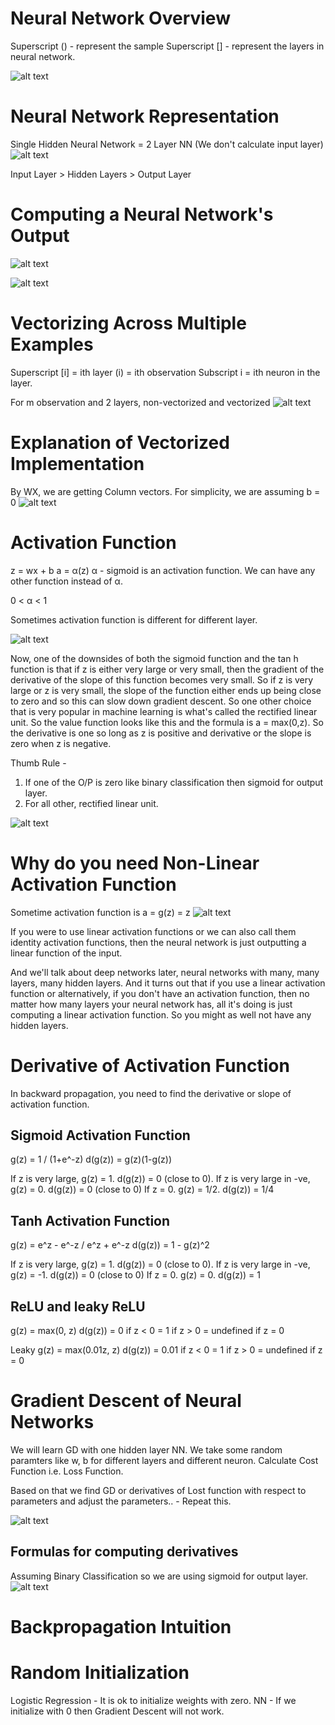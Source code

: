 # Neural Network Overview
Superscript () - represent the sample
Superscript [] - represent the layers in neural network.

![alt text](image-30.png)

# Neural Network Representation
Single Hidden Neural Network = 2 Layer NN (We don't calculate input layer)
![alt text](image-29.png)

Input Layer > Hidden Layers > Output Layer

# Computing a Neural Network's Output
![alt text](image-31.png)

![alt text](image-32.png)

# Vectorizing Across Multiple Examples
Superscript 
    [i] = ith layer
    (i) = ith observation
Subscript
    i = ith neuron in the layer.

For m observation and 2 layers, non-vectorized and vectorized
![alt text](image-34.png)


# Explanation of Vectorized Implementation
By WX, we are getting Column vectors.
For simplicity, we are assuming b = 0
![alt text](image-35.png)

# Activation Function
z = wx + b
a = α(z)
α - sigmoid is an activation function.
We can have any other function instead of α.

0 < α < 1

Sometimes activation function is different for different layer.

![alt text](image-36.png)

Now, one of the downsides of both the sigmoid function and the tan h function is that if z is either very large or very small, then the gradient of the derivative of the slope of this function becomes very small. So if z is very large or z is very small, the slope of the function either ends up being close to zero and so this can slow down gradient descent. So one other choice that is very popular in machine learning is what's called the rectified linear unit. So the value function looks like this and the formula is a = max(0,z). So the derivative is one so long as z is positive and derivative or the slope is zero when z is negative.

Thumb Rule -
1. If one of the O/P is zero like binary classification then sigmoid for output layer.
2. For all other, rectified linear unit.

![alt text](image-37.png)


# Why do you need Non-Linear Activation Function
Sometime activation function is a = g(z) = z
![alt text](image-38.png)

If you were to use linear activation functions or we can also call them identity activation functions, then the neural network is just outputting a linear function of the input.

And we'll talk about deep networks later, neural networks with many, many layers, many hidden layers. And it turns out that if you use a linear activation function or alternatively, if you don't have an activation function, then no matter how many layers your neural network has, all it's doing is just computing a linear activation function. So you might as well not have any hidden layers.

# Derivative of Activation Function
In backward propagation, you need to find the derivative or slope of activation function.

## Sigmoid Activation Function
g(z) = 1 / (1+e^-z)
d(g(z)) = g(z)(1-g(z))

If z is very large, g(z) = 1. d(g(z)) = 0 (close to 0).
If z is very large in -ve, g(z) = 0. d(g(z)) = 0 (close to 0)
If z = 0. g(z) = 1/2. d(g(z)) = 1/4

## Tanh Activation Function
g(z) = e^z - e^-z / e^z + e^-z
d(g(z)) = 1 - g(z)^2

If z is very large, g(z) = 1. d(g(z)) = 0 (close to 0).
If z is very large in -ve, g(z) = -1. d(g(z)) = 0 (close to 0)
If z = 0. g(z) = 0. d(g(z)) = 1

## ReLU and leaky ReLU
g(z) = max(0, z)
d(g(z)) = 0 if z < 0
        = 1 if z > 0
        = undefined if z = 0


Leaky
g(z) = max(0.01z, z)
d(g(z)) = 0.01 if z < 0
        = 1 if z > 0
        = undefined if z = 0

# Gradient Descent of Neural Networks
We will learn GD with one hidden layer NN.
We take some random paramters like w, b for different layers and different neuron.
Calculate Cost Function i.e. Loss Function.

Based on that we find GD or derivatives of Lost function with respect to parameters and adjust the parameters.. - Repeat this.

![alt text](image-39.png)

## Formulas for computing derivatives
Assuming Binary Classification so we are using sigmoid for output layer.
![alt text](image-40.png)

# Backpropagation Intuition


# Random Initialization
Logistic Regression - It is ok to initialize weights with zero.
NN - If we initialize with 0 then Gradient Descent will not work.

